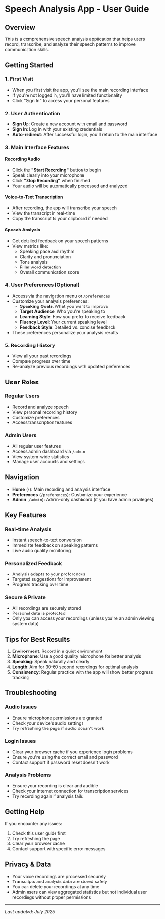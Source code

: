 # Speech Analysis App - User Guide

## Overview
This is a comprehensive speech analysis application that helps users record, transcribe, and analyze their speech patterns to improve communication skills.

## Getting Started

### 1. First Visit
- When you first visit the app, you'll see the main recording interface
- If you're not logged in, you'll have limited functionality
- Click "Sign In" to access your personal features

### 2. User Authentication
- **Sign Up**: Create a new account with email and password
- **Sign In**: Log in with your existing credentials
- **Auto-redirect**: After successful login, you'll return to the main interface

### 3. Main Interface Features

#### Recording Audio
- Click the **"Start Recording"** button to begin
- Speak clearly into your microphone
- Click **"Stop Recording"** when finished
- Your audio will be automatically processed and analyzed

#### Voice-to-Text Transcription
- After recording, the app will transcribe your speech
- View the transcript in real-time
- Copy the transcript to your clipboard if needed

#### Speech Analysis
- Get detailed feedback on your speech patterns
- View metrics like:
  - Speaking pace and rhythm
  - Clarity and pronunciation
  - Tone analysis
  - Filler word detection
  - Overall communication score

### 4. User Preferences (Optional)
- Access via the navigation menu or `/preferences`
- Customize your analysis preferences:
  - **Speaking Goals**: What you want to improve
  - **Target Audience**: Who you're speaking to
  - **Learning Style**: How you prefer to receive feedback
  - **Fluency Level**: Your current speaking level
  - **Feedback Style**: Detailed vs. concise feedback
- These preferences personalize your analysis results

### 5. Recording History
- View all your past recordings
- Compare progress over time
- Re-analyze previous recordings with updated preferences

## User Roles

### Regular Users
- Record and analyze speech
- View personal recording history
- Customize preferences
- Access transcription features

### Admin Users
- All regular user features
- Access admin dashboard via `/admin`
- View system-wide statistics
- Manage user accounts and settings

## Navigation

- **Home** (`/`): Main recording and analysis interface
- **Preferences** (`/preferences`): Customize your experience
- **Admin** (`/admin`): Admin-only dashboard (if you have admin privileges)

## Key Features

### Real-time Analysis
- Instant speech-to-text conversion
- Immediate feedback on speaking patterns
- Live audio quality monitoring

### Personalized Feedback
- Analysis adapts to your preferences
- Targeted suggestions for improvement
- Progress tracking over time

### Secure & Private
- All recordings are securely stored
- Personal data is protected
- Only you can access your recordings (unless you're an admin viewing system data)

## Tips for Best Results

1. **Environment**: Record in a quiet environment
2. **Microphone**: Use a good quality microphone for better analysis
3. **Speaking**: Speak naturally and clearly
4. **Length**: Aim for 30-60 second recordings for optimal analysis
5. **Consistency**: Regular practice with the app will show better progress tracking

## Troubleshooting

### Audio Issues
- Ensure microphone permissions are granted
- Check your device's audio settings
- Try refreshing the page if audio doesn't work

### Login Issues
- Clear your browser cache if you experience login problems
- Ensure you're using the correct email and password
- Contact support if password reset doesn't work

### Analysis Problems
- Ensure your recording is clear and audible
- Check your internet connection for transcription services
- Try recording again if analysis fails

## Getting Help

If you encounter any issues:
1. Check this user guide first
2. Try refreshing the page
3. Clear your browser cache
4. Contact support with specific error messages

## Privacy & Data

- Your voice recordings are processed securely
- Transcripts and analysis data are stored safely
- You can delete your recordings at any time
- Admin users can view aggregated statistics but not individual user recordings without proper permissions

---

*Last updated: July 2025*